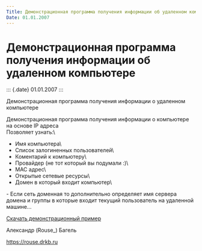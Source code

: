 ```yaml
---
Title: Демонстрационная программа получения информации об удаленном компьютере
Date: 01.01.2007
---
```



Демонстрационная программа получения информации об удаленном компьютере
=======================================================================

::: {.date}
01.01.2007
:::

Демонстрационная программа получения информации о удаленном компьютере

Демонстрационная программа получения информации о компьютере на основе
IP адреса\
Позволяет узнать:\
- Имя компьютера\
- Список залогиненных пользователей\
- Коментарий к компьютеру\
- Провайдер (не тот который вы подумали :)\
- MAC адрес\
- Открытые сетевые ресурсы\
- Домен в который входит компьютер\

\- Если сеть доменная то дополнительно определяет имя сервера домена и
группы в которые входит текущий пользователь на удаленной машине\...

[Скачать демонстрационный пример](/zip/infofromip.zip)

Александр (Rouse\_) Багель

<https://rouse.drkb.ru>
